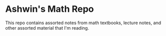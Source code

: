 # Ashwin's Math Repo
This repo contains assorted notes from math textbooks, lecture notes, and other assorted material that I'm reading.